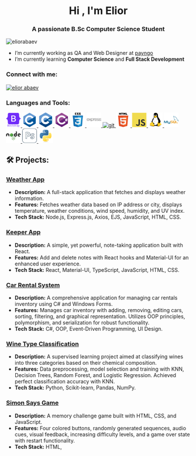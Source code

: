 <h1 align="center">Hi , I'm Elior</h1>
<h3 align="center">A passionate B.Sc Computer Science Student</h3>

<p align="left"> 
  <img src="https://komarev.com/ghpvc/?username=eliorabaev&label=Profile%20views&color=0e75b6&style=flat" alt="eliorabaev" />
</p>

-  I’m currently working as QA and Web Designer at [payngo](https://payngo.co.il)
-  I’m currently learning **Computer Science** and **Full Stack Development**

<h3 align="left">Connect with me:</h3>
<p align="left">
  <a href="https://www.linkedin.com/in/elior-abaev-a4b1b6286/" target="blank">
    <img align="center" src="https://raw.githubusercontent.com/rahuldkjain/github-profile-readme-generator/master/src/images/icons/Social/linked-in-alt.svg" alt="elior abaev" height="30" width="40" />
  </a>
</p>

<h3 align="left">Languages and Tools:</h3>
<p align="left"> 
  <a href="https://getbootstrap.com" target="_blank" rel="noreferrer"> <img src="https://raw.githubusercontent.com/devicons/devicon/master/icons/bootstrap/bootstrap-plain-wordmark.svg" alt="bootstrap" width="40" height="40"/> </a> 
  <a href="https://www.cprogramming.com/" target="_blank" rel="noreferrer"> <img src="https://raw.githubusercontent.com/devicons/devicon/master/icons/c/c-original.svg" alt="c" width="40" height="40"/> </a> 
  <a href="https://www.w3schools.com/cpp/" target="_blank" rel="noreferrer"> <img src="https://raw.githubusercontent.com/devicons/devicon/master/icons/cplusplus/cplusplus-original.svg" alt="cplusplus" width="40" height="40"/> </a> 
  <a href="https://www.w3schools.com/cs/" target="_blank" rel="noreferrer"> <img src="https://raw.githubusercontent.com/devicons/devicon/master/icons/csharp/csharp-original.svg" alt="csharp" width="40" height="40"/> </a> 
  <a href="https://www.w3schools.com/css/" target="_blank" rel="noreferrer"> <img src="https://raw.githubusercontent.com/devicons/devicon/master/icons/css3/css3-original-wordmark.svg" alt="css3" width="40" height="40"/> </a> 
  <a href="https://expressjs.com" target="_blank" rel="noreferrer"> <img src="https://raw.githubusercontent.com/devicons/devicon/master/icons/express/express-original-wordmark.svg" alt="express" width="40" height="40"/> </a> 
  <a href="https://git-scm.com/" target="_blank" rel="noreferrer"> <img src="https://www.vectorlogo.zone/logos/git-scm/git-scm-icon.svg" alt="git" width="40" height="40"/> </a> 
  <a href="https://www.w3.org/html/" target="_blank" rel="noreferrer"> <img src="https://raw.githubusercontent.com/devicons/devicon/master/icons/html5/html5-original-wordmark.svg" alt="html5" width="40" height="40"/> </a> 
  <a href="https://developer.mozilla.org/en-US/docs/Web/JavaScript" target="_blank" rel="noreferrer"> <img src="https://raw.githubusercontent.com/devicons/devicon/master/icons/javascript/javascript-original.svg" alt="javascript" width="40" height="40"/> </a> 
  <a href="https://www.linux.org/" target="_blank" rel="noreferrer"> <img src="https://raw.githubusercontent.com/devicons/devicon/master/icons/linux/linux-original.svg" alt="linux" width="40" height="40"/> </a> 
  <a href="https://www.mysql.com/" target="_blank" rel="noreferrer"> <img src="https://raw.githubusercontent.com/devicons/devicon/master/icons/mysql/mysql-original-wordmark.svg" alt="mysql" width="40" height="40"/> </a> 
  <a href="https://nodejs.org" target="_blank" rel="noreferrer"> <img src="https://raw.githubusercontent.com/devicons/devicon/master/icons/nodejs/nodejs-original-wordmark.svg" alt="nodejs" width="40" height="40"/> </a> 
  <a href="https://www.photoshop.com/en" target="_blank" rel="noreferrer"> <img src="https://raw.githubusercontent.com/devicons/devicon/master/icons/photoshop/photoshop-line.svg" alt="photoshop" width="40" height="40"/> </a> 
  <a href="https://www.python.org" target="_blank" rel="noreferrer"> <img src="https://raw.githubusercontent.com/devicons/devicon/master/icons/python/python-original.svg" alt="python" width="40" height="40"/> </a> 
</p>

## 🛠️ Projects:

### [Weather App](https://github.com/eliorabaev/WeatherApp)
   - **Description:** A full-stack application that fetches and displays weather information.
   - **Features:** Fetches weather data based on IP address or city, displays temperature, weather conditions, wind speed, humidity, and UV index.
   - **Tech Stack:** Node.js, Express.js, Axios, EJS, JavaScript, HTML, CSS.

### [Keeper App](https://github.com/eliorabaev/Keeper-App)
   - **Description:** A simple, yet powerful, note-taking application built with React.
   - **Features:** Add and delete notes with React hooks and Material-UI for an enhanced user experience.
   - **Tech Stack:** React, Material-UI, TypeScript, JavaScript, HTML, CSS.

### [Car Rental System](https://github.com/eliorabaev/CarRental.com)
   - **Description:** A comprehensive application for managing car rentals inventory using C# and Windows Forms.
   - **Features:** Manages car inventory with adding, removing, editing cars, sorting, filtering, and graphical representation. Utilizes OOP principles, polymorphism, and serialization for robust functionality.
   - **Tech Stack:** C#, OOP, Event-Driven Programming, UI Design.

### [Wine Type Classification](https://github.com/eliorabaev/machine-learning)
   - **Description:** A supervised learning project aimed at classifying wines into three categories based on their chemical composition.
   - **Features:** Data preprocessing, model selection and training with KNN, Decision Trees, Random Forest, and Logistic Regression. Achieved perfect classification accuracy with KNN.
   - **Tech Stack:** Python, Scikit-learn, Pandas, NumPy.

### [Simon Says Game](https://github.com/eliorabaev/Simon-Game)
   - **Description:** A memory challenge game built with HTML, CSS, and JavaScript.
   - **Features:** Four colored buttons, randomly generated sequences, audio cues, visual feedback, increasing difficulty levels, and a game over state with restart functionality.
   - **Tech Stack:** HTML, 
